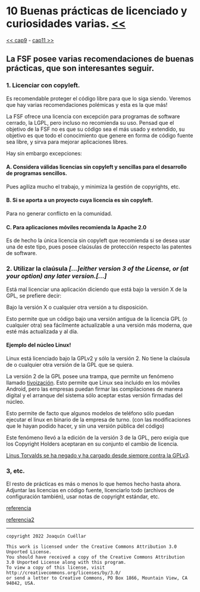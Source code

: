 # 10 Buenas prácticas de licenciado y curiosidades varias. [<<](../README.md)
[<< cap9](./capitulo9.md) - [cap11 >>](./capitulo11.md)

## La FSF posee varias recomendaciones de buenas prácticas, que son interesantes seguir.

### 1. Licenciar con copyleft.

Es recomendable proteger el código libre para que lo siga siendo. Veremos que hay varias recomendaciones polémicas y esta es la que más!

La FSF ofrece una licencia con excepción para programas de software cerrado, la LGPL, pero incluso no recomienda su uso. Pensad que el objetivo de la FSF no es que su código sea el más usado y extendido, su objetivo es que todo el conocimiento que genere en forma de código fuente sea libre, y sirva para mejorar aplicaciones libres.

Hay sin embargo excepciones:

#### A. Considera válidas licencias sin copyleft y sencillas para el desarrollo de programas sencillos.

Pues agiliza mucho el trabajo, y minimiza la gestión de copyrights, etc.

#### B. Si se aporta a un proyecto cuya licencia es sin copyleft.

Para no generar conflicto en la comunidad.

#### C. Para aplicaciones móviles recomienda la Apache 2.0

Es de hecho la única licencia sin copyleft que recomienda si se desea usar una de este tipo, pues posee claúsulas de protección respecto las patentes de software.

### 2. Utilizar la claúsula *[...]either version 3 of the License, or (at your option) any later version.[...]*

Está mal licenciar una aplicación diciendo que está bajo la versión X de la GPL, se prefiere decir:

Bajo la versión X o cualquier otra versión a tu disposición.

Esto permite que un código bajo una versión antigua de la licencia GPL (o cualquier otra) sea fácilmente actualizable a una versión más moderna, que esté más actualizada y al día.

#### Ejemplo del núcleo Linux!

Linux está licenciado bajo la GPLv2 y sólo la versión 2. No tiene la claúsula de o cualquier otra versión de la GPL que se quiera.

La versión 2 de la GPL posee una trampa, que permite un fenómeno llamado [tivoización](https://es.wikipedia.org/wiki/Tivoizaci%C3%B3n). Esto permite que Linux sea incluido en los móviles Android, pero las empresas puedan firmar las compilaciones de manera digital y el arranque del sistema sólo aceptar estas versión firmadas del núcleo.

Esto permite de facto que algunos modelos de teléfono sólo puedan ejecutar el linux en binario de la empresa de turno. (con las modificaciones que le hayan podido hacer, y sin una versión pública del código)

Este fenómeno llevó a la edición de la versión 3 de la GPL, pero exigía que los Copyright Holders aceptaran en su conjunto el cambio de licencia.

[Linus Torvalds se ha negado y ha cargado desde siempre contra la GPLv3](https://www.linux.com/news/torvalds-gplv3-final-draft/).

### 3, etc.

El resto de prácticas es más o menos lo que hemos hecho hasta ahora. Adjuntar las licencias en código fuente, licenciarlo todo (archivos de configuración también), usar notas de copyright estándar, etc.

[referencia](https://savannah.gnu.org/maintenance/HowToGetYourProjectApprovedQuickly/)

[referencia2](https://www.gnu.org/licenses/license-recommendations.html)

***

```
copyright 2022 Joaquín Cuéllar

This work is licensed under the Creative Commons Attribution 3.0 Unported License. 
You should have received a copy of the Creative Commons Attribution 3.0 Unported License along with this program.
To view a copy of this license, visit http://creativecommons.org/licenses/by/3.0/
or send a letter to Creative Commons, PO Box 1866, Mountain View, CA 94042, USA.
```


